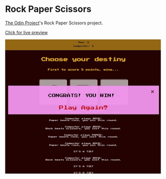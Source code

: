 # Rock Paper Scissors 

[The Odin Project](https://www.theodinproject.com/lessons/foundations-rock-paper-scissors)'s Rock Paper Scissors project.

[Click for live preview](https://fatiharapoglu.github.io/rockPaperScissors/)

![RPS](/assets/RPS.jpeg)
